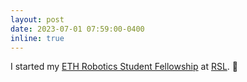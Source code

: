 ```yaml
---
layout: post
date: 2023-07-01 07:59:00-0400
inline: true
---
```


I started my [ETH Robotics Student Fellowship](https://center-for-robotics.ethz.ch/education/robotics-student-fellowship/2023-Robotics-Student-Fellows.html) at [RSL](https://rsl.ethz.ch/). 🦿
